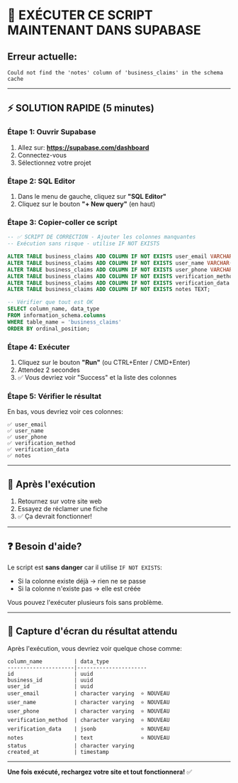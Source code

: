 # 🚨 EXÉCUTER CE SCRIPT MAINTENANT DANS SUPABASE

## Erreur actuelle:
```
Could not find the 'notes' column of 'business_claims' in the schema cache
```

---

## ⚡ SOLUTION RAPIDE (5 minutes)

### Étape 1: Ouvrir Supabase
1. Allez sur: **https://supabase.com/dashboard**
2. Connectez-vous
3. Sélectionnez votre projet

### Étape 2: SQL Editor
1. Dans le menu de gauche, cliquez sur **"SQL Editor"**
2. Cliquez sur le bouton **"+ New query"** (en haut)

### Étape 3: Copier-coller ce script

```sql
-- ✅ SCRIPT DE CORRECTION - Ajouter les colonnes manquantes
-- Exécution sans risque - utilise IF NOT EXISTS

ALTER TABLE business_claims ADD COLUMN IF NOT EXISTS user_email VARCHAR(255);
ALTER TABLE business_claims ADD COLUMN IF NOT EXISTS user_name VARCHAR(255);
ALTER TABLE business_claims ADD COLUMN IF NOT EXISTS user_phone VARCHAR(50);
ALTER TABLE business_claims ADD COLUMN IF NOT EXISTS verification_method VARCHAR(50);
ALTER TABLE business_claims ADD COLUMN IF NOT EXISTS verification_data JSONB;
ALTER TABLE business_claims ADD COLUMN IF NOT EXISTS notes TEXT;

-- Vérifier que tout est OK
SELECT column_name, data_type
FROM information_schema.columns
WHERE table_name = 'business_claims'
ORDER BY ordinal_position;
```

### Étape 4: Exécuter
1. Cliquez sur le bouton **"Run"** (ou CTRL+Enter / CMD+Enter)
2. Attendez 2 secondes
3. ✅ Vous devriez voir "Success" et la liste des colonnes

### Étape 5: Vérifier le résultat
En bas, vous devriez voir ces colonnes:

```
✅ user_email
✅ user_name
✅ user_phone
✅ verification_method
✅ verification_data
✅ notes
```

---

## 🎯 Après l'exécution

1. Retournez sur votre site web
2. Essayez de réclamer une fiche
3. ✅ Ça devrait fonctionner!

---

## ❓ Besoin d'aide?

Le script est **sans danger** car il utilise `IF NOT EXISTS`:
- Si la colonne existe déjà → rien ne se passe
- Si la colonne n'existe pas → elle est créée

Vous pouvez l'exécuter plusieurs fois sans problème.

---

## 📸 Capture d'écran du résultat attendu

Après l'exécution, vous devriez voir quelque chose comme:

```
column_name          | data_type
---------------------|----------------------
id                   | uuid
business_id          | uuid
user_id              | uuid
user_email           | character varying  ⭐ NOUVEAU
user_name            | character varying  ⭐ NOUVEAU
user_phone           | character varying  ⭐ NOUVEAU
verification_method  | character varying  ⭐ NOUVEAU
verification_data    | jsonb              ⭐ NOUVEAU
notes                | text               ⭐ NOUVEAU
status               | character varying
created_at           | timestamp
```

---

**Une fois exécuté, rechargez votre site et tout fonctionnera!** ✅

